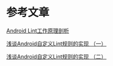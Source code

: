 # 参考文章


[Android Lint工作原理剖析](http://carrotsight.com/2016/06/21/Android%20Lint%E5%B7%A5%E4%BD%9C%E5%8E%9F%E7%90%86%E5%89%96%E6%9E%90.html)

[浅谈Android自定义Lint规则的实现 （一）](http://www.carrotsight.com/2016/01/29/%E6%B5%85%E8%B0%88Android%E8%87%AA%E5%AE%9A%E4%B9%89Lint%E8%A7%84%E5%88%99%E7%9A%84%E5%AE%9E%E7%8E%B0%20%EF%BC%88%E4%B8%80%EF%BC%89.html)

[浅谈Android自定义Lint规则的实现 （二）](http://www.carrotsight.com/2016/02/01/%E6%B5%85%E8%B0%88Android%E8%87%AA%E5%AE%9A%E4%B9%89Lint%E8%A7%84%E5%88%99%E7%9A%84%E5%AE%9E%E7%8E%B0%20%EF%BC%88%E4%BA%8C%EF%BC%89.html)




